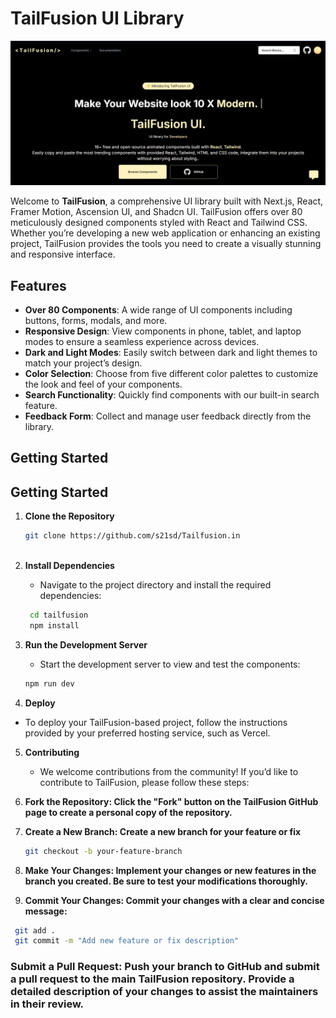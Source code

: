 # TailFusion UI Library

![TailFusion Logo](https://github.com/s21sd/Tailfusion.in/blob/master/finaloutput.png)

Welcome to **TailFusion**, a comprehensive UI library built with Next.js, React, Framer Motion, Ascension UI, and Shadcn UI. TailFusion offers over 80 meticulously designed components styled with React and Tailwind CSS. Whether you’re developing a new web application or enhancing an existing project, TailFusion provides the tools you need to create a visually stunning and responsive interface.

## Features

- **Over 80 Components**: A wide range of UI components including buttons, forms, modals, and more.
- **Responsive Design**: View components in phone, tablet, and laptop modes to ensure a seamless experience across devices.
- **Dark and Light Modes**: Easily switch between dark and light themes to match your project’s design.
- **Color Selection**: Choose from five different color palettes to customize the look and feel of your components.
- **Search Functionality**: Quickly find components with our built-in search feature.
- **Feedback Form**: Collect and manage user feedback directly from the library.

## Getting Started


## Getting Started

1. **Clone the Repository**

   ```bash
   git clone https://github.com/s21sd/Tailfusion.in



2. **Install Dependencies**
   - Navigate to the project directory and install the required dependencies:

   ```bash
    cd tailfusion
    npm install

3. **Run the Development Server**
   - Start the development server to view and test the components:

    ```bash
    npm run dev
    
 4. **Deploy**
   - To deploy your TailFusion-based project, follow the instructions provided by your preferred hosting service, such as Vercel.

5. **Contributing**
   - We welcome contributions from the community! If you’d like to contribute to TailFusion, please follow these steps:

6. **Fork the Repository: Click the "Fork" button on the TailFusion GitHub page to create a personal copy of the repository.**

7. **Create a New Branch: Create a new branch for your feature or fix**
   ```bash
   git checkout -b your-feature-branch
   ```
8. **Make Your Changes: Implement your changes or new features in the branch you created. Be sure to test your modifications thoroughly.**

9. **Commit Your Changes: Commit your changes with a clear and concise message:**

  ```bash
   git add .
   git commit -m "Add new feature or fix description"
   ```

### Submit a Pull Request: Push your branch to GitHub and submit a pull request to the main TailFusion repository. Provide a detailed description of your changes to assist the maintainers in their review.




